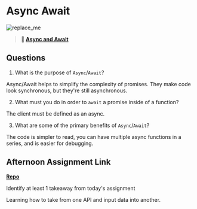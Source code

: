 # Async Await

![replace_me](https://codeworks.blob.core.windows.net/public/assets/img/illustrations/placeholder.svg)

> **📖 [Async and Await](https://codeworksacademy.com/fs-student-guide/resources/wk4/03-Async-Await)**

## Questions

1. What is the purpose of `Async`/`Await`?

  Async/Await helps to simplify the complexity of promises. They make code look synchronous, but they're still asynchronous.

2. What must you do in order to  `await` a promise inside of a function?

  The client must be defined as an async.

3. What are some of the primary benefits of `Async`/`Await`?

  The code is simpler to read, you can have multiple async functions in a series, and is easier for debugging.

## Afternoon Assignment Link

**[Repo](https://github.com/LizMadsen/Pokedex)**

Identify at least 1 takeaway from today's assignment

  Learning how to take from one API and input data into another.